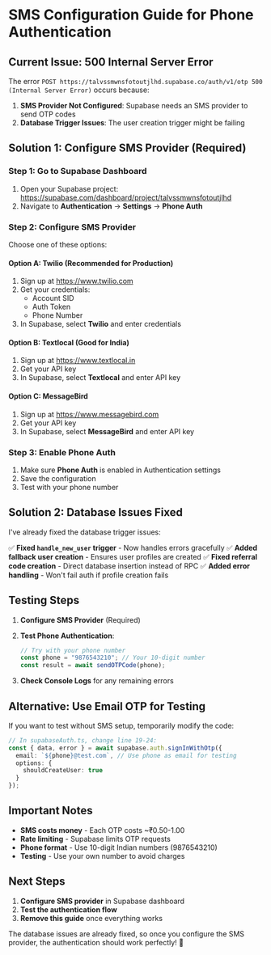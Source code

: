 # SMS Configuration Guide for Phone Authentication

## Current Issue: 500 Internal Server Error

The error `POST https://talvssmwnsfotoutjlhd.supabase.co/auth/v1/otp 500 (Internal Server Error)` occurs because:

1. **SMS Provider Not Configured**: Supabase needs an SMS provider to send OTP codes
2. **Database Trigger Issues**: The user creation trigger might be failing

## Solution 1: Configure SMS Provider (Required)

### Step 1: Go to Supabase Dashboard
1. Open your Supabase project: https://supabase.com/dashboard/project/talvssmwnsfotoutjlhd
2. Navigate to **Authentication** → **Settings** → **Phone Auth**

### Step 2: Configure SMS Provider
Choose one of these options:

#### Option A: Twilio (Recommended for Production)
1. Sign up at https://www.twilio.com
2. Get your credentials:
   - Account SID
   - Auth Token  
   - Phone Number
3. In Supabase, select **Twilio** and enter credentials

#### Option B: Textlocal (Good for India)
1. Sign up at https://www.textlocal.in
2. Get your API key
3. In Supabase, select **Textlocal** and enter API key

#### Option C: MessageBird
1. Sign up at https://www.messagebird.com
2. Get your API key
3. In Supabase, select **MessageBird** and enter API key

### Step 3: Enable Phone Auth
1. Make sure **Phone Auth** is enabled in Authentication settings
2. Save the configuration
3. Test with your phone number

## Solution 2: Database Issues Fixed

I've already fixed the database trigger issues:

✅ **Fixed `handle_new_user` trigger** - Now handles errors gracefully
✅ **Added fallback user creation** - Ensures user profiles are created
✅ **Fixed referral code creation** - Direct database insertion instead of RPC
✅ **Added error handling** - Won't fail auth if profile creation fails

## Testing Steps

1. **Configure SMS Provider** (Required)
2. **Test Phone Authentication**:
   ```javascript
   // Try with your phone number
   const phone = "9876543210"; // Your 10-digit number
   const result = await sendOTPCode(phone);
   ```

3. **Check Console Logs** for any remaining errors

## Alternative: Use Email OTP for Testing

If you want to test without SMS setup, temporarily modify the code:

```typescript
// In supabaseAuth.ts, change line 19-24:
const { data, error } = await supabase.auth.signInWithOtp({
  email: `${phone}@test.com`, // Use phone as email for testing
  options: {
    shouldCreateUser: true
  }
});
```

## Important Notes

- **SMS costs money** - Each OTP costs ~₹0.50-1.00
- **Rate limiting** - Supabase limits OTP requests
- **Phone format** - Use 10-digit Indian numbers (9876543210)
- **Testing** - Use your own number to avoid charges

## Next Steps

1. **Configure SMS provider** in Supabase dashboard
2. **Test the authentication flow**
3. **Remove this guide** once everything works

The database issues are already fixed, so once you configure the SMS provider, the authentication should work perfectly! 🎉
